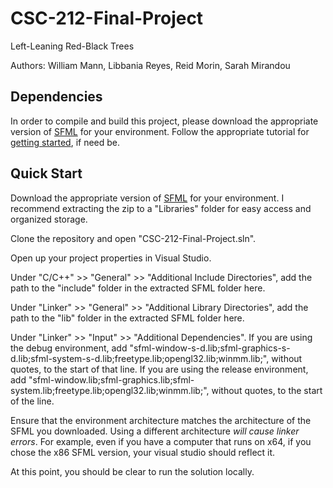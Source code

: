 # CSC-212-Final-Project
Left-Leaning Red-Black Trees

Authors: William Mann, Libbania Reyes, Reid Morin, Sarah Mirandou

## Dependencies
In order to compile and build this project, please download the appropriate version of [SFML](https://www.sfml-dev.org/download/sfml/2.5.1/) for your environment. Follow the appropriate tutorial for [getting started](https://www.sfml-dev.org/tutorials/2.5/), if need be.

## Quick Start

Download the appropriate version of [SFML](https://www.sfml-dev.org/download/sfml/2.5.1/) for your environment. I recommend extracting the zip to a "Libraries" folder for easy access and organized storage.

Clone the repository and open "CSC-212-Final-Project.sln".

Open up your project properties in Visual Studio.

Under "C/C++" >> "General" >> "Additional Include Directories", add the path to the "include" folder in the extracted SFML folder here.

Under "Linker" >> "General" >> "Additional Library Directories", add the path to the "lib" folder in the extracted SFML folder here.

Under "Linker" >> "Input" >> "Additional Dependencies". If you are using the debug environment, add "sfml-window-s-d.lib;sfml-graphics-s-d.lib;sfml-system-s-d.lib;freetype.lib;opengl32.lib;winmm.lib;", without quotes, to the start of that line. If you are using the release environment, add "sfml-window.lib;sfml-graphics.lib;sfml-system.lib;freetype.lib;opengl32.lib;winmm.lib;", without quotes, to the start of the line.

Ensure that the environment architecture matches the architecture of the SFML you downloaded. Using a different architecture *will cause linker errors*. For example, even if you have a computer that runs on x64, if you chose the x86 SFML version, your visual studio should reflect it.

At this point, you should be clear to run the solution locally.

